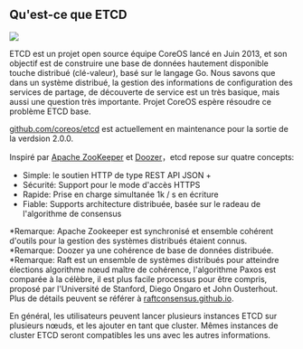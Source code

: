 ## Qu'est-ce que ETCD

![](../_images/etcd_logo.png)

ETCD est un projet open source équipe CoreOS lancé en Juin 2013, et son objectif est de construire une base de données hautement disponible touche distribué (clé-valeur),
basé sur le langage Go. Nous savons que dans un système distribué, la gestion des informations de configuration des services de partage,
de découverte de service est un très basique, mais aussi une question très importante. Projet CoreOS espère résoudre ce problème ETCD base.

[github.com/coreos/etcd](https://github.com/coreos/etcd) est actuellement en maintenance pour la sortie de la verdsion 2.0.0.

Inspiré par [Apache ZooKeeper](http://zookeeper.apache.org/) et [Doozer](https://github.com/ha/doozerd)，etcd repose sur quatre concepts:
* Simple: le soutien HTTP de type REST API JSON +
* Sécurité: Support pour le mode d'accès HTTPS
* Rapide: Prise en charge simultanée 1k / s en écriture
* Fiable: Supports architecture distribuée, basée sur le radeau de l'algorithme de consensus

*Remarque: Apache Zookeeper est synchronisé et ensemble cohérent d'outils pour la gestion des systèmes distribués étaient connus.
*Remarque: Doozer ya une cohérence de base de données distribuée.
*Remarque: Raft est un ensemble de systèmes distribués pour atteindre élections algorithme nœud maître de cohérence, l'algorithme Paxos est comparée à la célèbre,
il est plus facile processus pour être compris, proposé par l'Université de Stanford, Diego Ongaro et John Ousterhout.
Plus de détails peuvent se référer à [raftconsensus.github.io](http://raftconsensus.github.io).

En général, les utilisateurs peuvent lancer plusieurs instances ETCD sur plusieurs nœuds, et les ajouter en tant que cluster. Mêmes instances de cluster ETCD seront compatibles les uns avec les autres informations.

